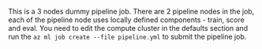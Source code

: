 This is a 3 nodes dummy pipeline job. There are 2 pipeline nodes in the job, each of the pipeline node uses locally defined components - train, score and eval. You need to edit the compute cluster in the defaults section and run the `az ml job create --file pipeline.yml` to submit the pipeline job. 
